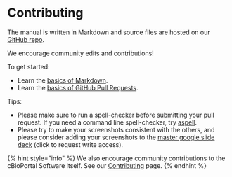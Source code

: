 # Contributing
 
The manual is written in Markdown and source files are hosted on our [GitHub repo](https://github.com/cBioPortal/cbioportal-manual).

We encourage community edits and contributions!

To get started:

  * Learn the [basics of Markdown](https://docs.gitbook.com/editing-content/markdown).
  * Learn the [basics of GitHub Pull Requests](https://www.digitalocean.com/community/tutorials/how-to-create-a-pull-request-on-github).

Tips:

 * Please make sure to run a spell-checker before submitting your pull request.  If you need a command line spell-checker, try [aspell](http://aspell.net/).
 * Please try to make your screenshots consistent with the others, and please consider adding your screenshots to the [master google slide deck](https://docs.google.com/presentation/d/1OPqpnGxsfN1N5SF4uCkd0g3adsv600es3mjuEPVhSy4/edit) (click to request write access).

{% hint style="info" %}
We also encourage community contributions to the cBioPortal Software itself.  See our [Contributing](https://github.com/cBioPortal/cbioportal/blob/master/CONTRIBUTING.md) page.
{% endhint %}
